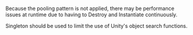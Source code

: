 Because the pooling pattern is not applied, there may be performance issues at runtime due to having to Destroy and Instantiate continuously.

Singleton should be used to limit the use of Unity's object search functions.